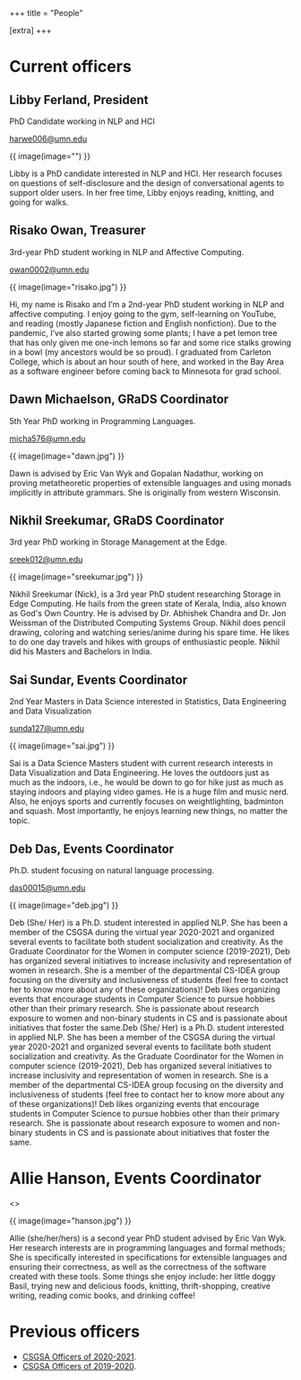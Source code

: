 +++
title = "People"

[extra]
+++

# Current officers

## Libby Ferland, President
PhD Candidate working in NLP and HCI

<harwe006@umn.edu>

{{ image(image="") }}

Libby is a PhD candidate interested in NLP and HCI.  Her research focuses on questions of self-disclosure and the design of conversational agents to support older users.
In her free time, Libby enjoys reading, knitting, and going for walks.

## Risako Owan, Treasurer
3rd-year PhD student working in NLP and Affective Computing.

<owan0002@umn.edu>

{{ image(image="risako.jpg") }}

Hi, my name is Risako and I’m a 2nd-year PhD student working in NLP and affective computing. I enjoy going to the gym, self-learning on YouTube, and reading (mostly Japanese fiction and English nonfiction). Due to the pandemic, I’ve also started growing some plants; I have a pet lemon tree that has only given me one-inch lemons so far and some rice stalks growing in a bowl (my ancestors would be so proud). I graduated from Carleton College, which is about an hour south of here, and worked in the Bay Area as a software engineer before coming back to Minnesota for grad school.

## Dawn Michaelson, GRaDS Coordinator
5th Year PhD working in Programming Languages.

<micha576@umn.edu>

{{ image(image="dawn.jpg") }}

Dawn is advised by Eric Van Wyk and Gopalan Nadathur, working on proving metatheoretic properties of extensible languages and using monads implicitly in attribute grammars.  She is originally from western Wisconsin.

## Nikhil Sreekumar, GRaDS Coordinator
3rd year PhD working in Storage Management at the Edge.

<sreek012@umn.edu>

{{ image(image="sreekumar.jpg") }}

Nikhil Sreekumar (Nick), is a 3rd year PhD student researching Storage in Edge Computing. He hails from the green state of Kerala, India, also known as God's Own Country. He is advised by Dr. Abhishek Chandra and Dr. Jon Weissman of the Distributed Computing Systems Group. Nikhil does pencil drawing, coloring and watching series/anime during his spare time. He likes to do one day travels and hikes with groups of enthusiastic people. Nikhil did his Masters and Bachelors in India.

## Sai Sundar, Events Coordinator
2nd Year Masters in Data Science interested in Statistics, Data Engineering and Data Visualization

<sunda127@umn.edu>

{{ image(image="sai.jpg") }}

Sai  is a Data Science Masters student with current research interests in Data Visualization and Data Engineering. He loves the outdoors just as much as the indoors, i.e., he would be down to go for hike just as much as staying indoors and playing video games. He is a huge film and music nerd. Also, he enjoys sports and currently focuses on weightlighting, badminton and squash. Most importantly, he enjoys learning new things, no matter the topic. 

## Deb Das, Events Coordinator
Ph.D. student focusing on natural language processing.

<das00015@umn.edu>

{{ image(image="deb.jpg") }}

Deb (She/ Her) is a Ph.D. student interested in applied NLP. She has been a member of the CSGSA during the virtual year 2020-2021 and organized several events to facilitate both student socialization and creativity. As the Graduate Coordinator for the Women in computer science (2019-2021), Deb has organized several initiatives to increase inclusivity and representation of women in research. She is a member of the departmental CS-IDEA group focusing on the diversity and inclusiveness of students (feel free to contact her to know more about any of these organizations)!
Deb likes organizing events that encourage students in Computer Science to pursue hobbies other than their primary research. She is passionate about research exposure to women and non-binary students in CS and is passionate about initiatives that foster the same.Deb (She/ Her) is a Ph.D. student interested in applied NLP. She has been a member of the CSGSA during the virtual year 2020-2021 and organized several events to facilitate both student socialization and creativity. As the Graduate Coordinator for the Women in computer science (2019-2021), Deb has organized several initiatives to increase inclusivity and representation of women in research. She is a member of the departmental CS-IDEA group focusing on the diversity and inclusiveness of students (feel free to contact her to know more about any of these organizations)!
Deb likes organizing events that encourage students in Computer Science to pursue hobbies other than their primary research. She is passionate about research exposure to women and non-binary students in CS and is passionate about initiatives that foster the same.

# Allie Hanson, Events Coordinator

<>

{{ image(image="hanson.jpg") }}

Allie (she/her/hers) is a second year PhD student advised by Eric Van Wyk. Her research interests are in programming languages and formal methods; She is specifically interested in specifications for extensible languages and ensuring their correctness, as well as the correctness of the software created with these tools.
Some things she enjoy include: her little doggy Basil, trying new and delicious foods, knitting, thrift-shopping, creative writing, reading comic books, and drinking coffee!
# Previous officers

- [CSGSA Officers of 2020-2021](/people2020-2021).
- [CSGSA Officers of 2019-2020](/people2019-2020).

